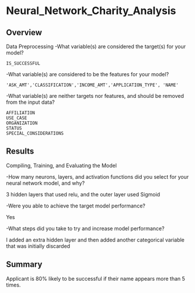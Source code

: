 # Neural_Network_Charity_Analysis



## Overview

Data Preprocessing
    -What variable(s) are considered the target(s) for your model?
   
    IS_SUCCESSFUL
    
   -What variable(s) are considered to be the features for your model?
    
    'ASK_AMT','CLASSIFICATION','INCOME_AMT','APPLICATION_TYPE', 'NAME'
    
   -What variable(s) are neither targets nor features, and should be removed from the input data?
   
    AFFILIATION                   
    USE_CASE                      
    ORGANIZATION                  
    STATUS                        
    SPECIAL_CONSIDERATIONS        

   

## Results

Compiling, Training, and Evaluating the Model

   -How many neurons, layers, and activation functions did you select for your neural network model, and why?
  
  3 hidden layers that used relu, and the outer layer used Sigmoid
  
   -Were you able to achieve the target model performance?
   
  Yes
  
   -What steps did you take to try and increase model performance?
   
   I added an extra hidden layer and then added another categorical variable that was initially discarded
  
## Summary
Applicant is 80% likely to be successful if their name appears more than 5 times.
